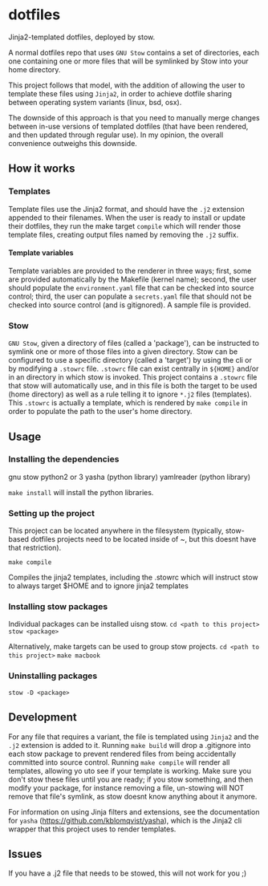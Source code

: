 # dotfiles

Jinja2-templated dotfiles, deployed by stow.

A normal dotfiles repo that uses `GNU Stow` contains a set of directories, each
one containing one or more files that will be symlinked by Stow into your 
home directory.  

This project follows that model, with the addition of allowing the user to template
these files using `Jinja2`, in order to achieve dotfile sharing between operating
system variants (linux, bsd, osx).

The downside of this approach is that you need to manually merge changes between 
in-use versions of templated dotfiles (that have been rendered, and then updated through
regular use).  In my opinion, the overall convenience outweighs this downside.

## How it works
### Templates
Template files use the Jinja2 format, and should have the `.j2` extension appended to 
their filenames.  When the user is ready to install or update their dotfiles, they
run the make target `compile` which will render those template files, creating output
files named by removing the `.j2` suffix.
#### Template variables
Template variables are provided to the renderer in three ways; first, some are provided
automatically by the Makefile (kernel name); second, the user should populate the
`environment.yaml` file that can be checked into source control; third, the user can populate
a `secrets.yaml` file that should not be checked into source control (and is gitignored).
A sample file is provided.

### Stow
`GNU Stow`, given a directory of files (called a 'package'), can be instructed to symlink
one or more of those files into a given directory.  Stow can be configured to use a specific directory
(called a 'target') by using the cli or by modifying a `.stowrc` file.  `.stowrc` file can exist 
centrally in `${HOME}` and/or in an directory in which stow is invoked.  This project contains 
a `.stowrc` file that stow will automatically use, and in this file is both the target to be used
(home directory) as well as a rule telling it to ignore `*.j2` files (templates).  This `.stowrc` 
is actually a template, which is rendered by `make compile` in order to populate the path to the
user's home directory.

## Usage
### Installing the dependencies
gnu stow
python2 or 3
yasha (python library)
yamlreader (python library)

`make install` will install the python libraries.

### Setting up the project
This project can be located anywhere in the filesystem (typically, stow-based dotfiles projects need to
be located inside of ~, but this doesnt have that restriction).

`make compile`

Compiles the jinja2 templates, including the .stowrc which will instruct stow to always target $HOME and to ignore jinja2 templates


### Installing stow packages
Individual packages can be installed uisng stow.
`cd <path to this project>`
`stow <package>`

Alternatively, make targets can be used to group stow projects.
`cd <path to this project>`
`make macbook`

### Uninstalling packages

`stow -D <package>`

## Development
For any file that requires a variant, the file is templated using `Jinja2` and the
`.j2` extension is added to it.  Running `make build` will drop a .gitignore into each
stow package to prevent rendered files from being accidentally committed into source control. 
Running `make compile` will render all templates, allowing yo uto see if your template is working.
Make sure you don't stow these files until you are ready; if you stow something, and then modify
your package, for instance removing a file, un-stowing will NOT remove that file's symlink, as stow
doesnt know anything about it anymore.

For information on using Jinja filters and extensions, see the documentation for `yasha` (https://github.com/kblomqvist/yasha), which is
the Jinja2 cli wrapper that this project uses to render templates.

## Issues
If you have a .j2 file that needs to be stowed, this will not work for you ;)
